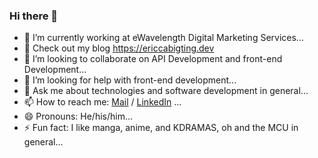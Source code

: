 ### Hi there 👋

<!--
**ecabigting/ecabigting** is a ✨ _special_ ✨ repository because its `README.md` (this file) appears on your GitHub profile.

-->

- 🔭 I’m currently working at eWavelength Digital Marketing Services...
- 🌱 Check out my blog https://ericcabigting.dev
- 👯 I’m looking to collaborate on API Development and front-end Development...
- 🤔 I’m looking for help with front-end development...
- 💬 Ask me about technologies and software development in general...
- 📫 How to reach me: [Mail](mailto:ericcabigting@outlook.com) / [LinkedIn](https://www.linkedin.com/in/ecabigting/) ...
- 😄 Pronouns: He/his/him...
- ⚡ Fun fact: I like manga, anime, and KDRAMAS, oh and the MCU in general...
